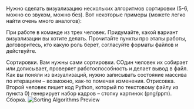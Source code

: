 Нужно сделать визуализацию нескольких алгоритмов сортировки (5-6, можно со звуком, можно без). Вот некоторые примеры (можете легко найти очень много аналогов):

При работе в команде из трех человек. Придумайте, какой вариант визуализации вы хотите делать. Прочитайте пункты про этапы работы, договоритесь, кто какую роль берет, согласуйте форматы файлов и действуйте.

Сортировки. Вам нужны сами сортировки. СОдин человек их собирает или дописывает, проверяет работоспособность и делает вывод в файл. Как вы поняли из визуализаций, нужно записывать состояние массива по итерациям – возможно, как-то помечая изменения.
Отрисовка. Второй человек пишет код Python, который по текстовому файлу из пункта 0) генерирует набор кадров – стопку картинок (png/ppm).
Сборка. 
![Sorting Algorithms Preview](https://github.com/Evilcodercpp/visualization-of-sorting-algorithms/raw/main/images/preview.gif)
